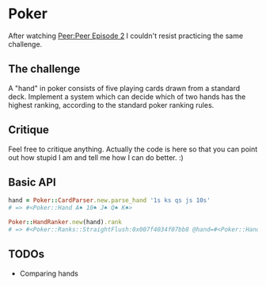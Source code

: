 # Poker

After watching [Peer:Peer Episode 2](http://peertopeer.io/videos/2-camille-baldock/) I couldn't resist practicing the same challenge.

## The challenge

A "hand" in poker consists of five playing cards drawn from a standard deck.
Implement a system which can decide which of two hands has the highest ranking, according to the standard poker ranking rules.

## Critique

Feel free to critique anything. Actually the code is here so that you can point out how stupid I am and tell me how I can do better. :)

## Basic API

```ruby
hand = Poker::CardParser.new.parse_hand '1s ks qs js 10s'
# => #<Poker::Hand A♠ 10♠ J♠ Q♠ K♠>

Poker::HandRanker.new(hand).rank
# => #<Poker::Ranks::StraightFlush:0x007f4034f07bb8 @hand=#<Poker::Hand A♠ 10♠ J♠ Q♠ K♠>>
```

## TODOs

* Comparing hands
